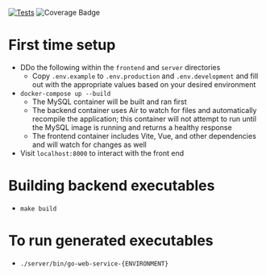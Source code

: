 [![Tests](https://github.com/DI-Tony-Reed/go-web-service/actions/workflows/tests.yml/badge.svg)](https://github.com/DI-Tony-Reed/go-web-service/actions/workflows/tests.yml)
![Coverage Badge](https://img.shields.io/badge/Coverage-91.6%25-brightgreen.svg)

# First time setup
- DDo the following within the `frontend` and `server` directories
  - Copy `.env.example` to `.env.production` and `.env.development` and fill out with the appropriate values based on your
    desired environment
- `docker-compose up --build`
    - The MySQL container will be built and ran first
    - The backend container uses Air to watch for files and automatically recompile the application; this container
      will not attempt to run until the MySQL image is running and returns a healthy response
    - The frontend container includes Vite, Vue, and other dependencies and will watch for changes as well
- Visit `localhost:8000` to interact with the front end

# Building backend executables

- `make build`

# To run generated executables

- `./server/bin/go-web-service-{ENVIRONMENT}`
